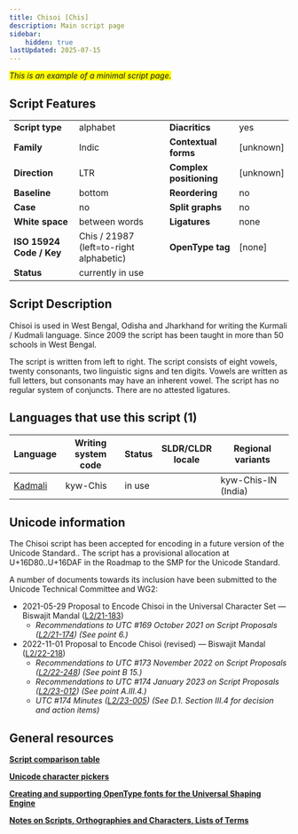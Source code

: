 ```yaml
---
title: Chisoi [Chis]
description: Main script page
sidebar:
    hidden: true
lastUpdated: 2025-07-15
---
```


<span style="background-color:yellow">_This is an example of a minimal script page._</span>

## Script Features

| | | | |
------------------- | --- | --- | --- |
**Script type** | alphabet            | **Diacritics** | yes |
**Family** | Indic                    | **Contextual forms** | [unknown] |
**Direction** | LTR                   | **Complex positioning** | [unknown] |
**Baseline** | bottom                 | **Reordering** | no |
**Case** | no                         | **Split graphs** | no |
**White space** | between words       | **Ligatures** | none |
**ISO 15924 Code / Key** | Chis / 21987 (left=to-right alphabetic) | **OpenType tag** | [none] |
**Status** | currently in use | | |

## Script Description

Chisoi is used in West Bengal, Odisha and Jharkhand for writing the Kurmali / Kudmali language. Since 2009 the script has been taught in more than 50 schools in West Bengal.

The script is written from left to right. The script consists of eight vowels, twenty consonants, two linguistic signs and ten digits. Vowels are written as full letters, but consonants may have an inherent vowel. The script has no regular system of conjuncts. There are no attested ligatures.

## Languages that use this script (1)

Language | Writing system<br>code | Status | SLDR/CLDR<br>locale | Regional<br>variants |
-------- | ---------------------- | ------ | ------------------- | -------------------- |
<u>Kadmali</u> | kyw-Chis | in use | | kyw-Chis-IN (India) |

## Unicode information

The Chisoi script has been accepted for encoding in a future version of the Unicode Standard.. The script has a provisional allocation at U+16D80..U+16DAF in the  Roadmap to the SMP for the Unicode Standard.

A number of documents towards its inclusion have been submitted to the Unicode Technical Committee and WG2:
* 2021-05-29 Proposal to Encode Chisoi in the Universal Character Set — Biswajit Mandal ([L2/21-183](http://www.unicode.org/cgi-bin/GetMatchingDocs.pl?L2/21-183))
    * _Recommendations to UTC #169 October 2021 on Script Proposals ([L2/21-174](http://www.unicode.org/L2/L2021/21174-script-adhoc-rept.pdf)) (See point 6.)_
* 2022-11-01 Proposal to Encode Chisoi (revised) — Biswajit Mandal ([L2/22-218](http://www.unicode.org/cgi-bin/GetMatchingDocs.pl?L2/22-218))
    * _Recommendations to UTC #173 November 2022 on Script Proposals ([L2/22-248](https://www.unicode.org/cgi-bin/GetMatchingDocs.pl?L2/22-248)) (See point B 15.)_
    * _Recommendations to UTC #174 January 2023 on Script Proposals ([L2/23-012](https://www.unicode.org/cgi-bin/GetMatchingDocs.pl?L2/23-012)) (See point A.III.4.)_
    * _UTC #174 Minutes ([L2/23-005](http://www.unicode.org/L2/L2023/23005.htm)) (See D.1. Section III.4 for decision and action items)_

## General resources

**[Script comparison table](https://r12a.github.io/scripts/script-features/)**

**[Unicode character pickers](https://r12a.github.io/pickers/)**

**[Creating and supporting OpenType fonts for the Universal Shaping Engine](http://www.microsoft.com/typography/OpenTypeDev/USE/intro.htm)**

**[Notes on Scripts, Orthographies and Characters, Lists of Terms](https://r12a.github.io/scripts/#scriptnotes)**
